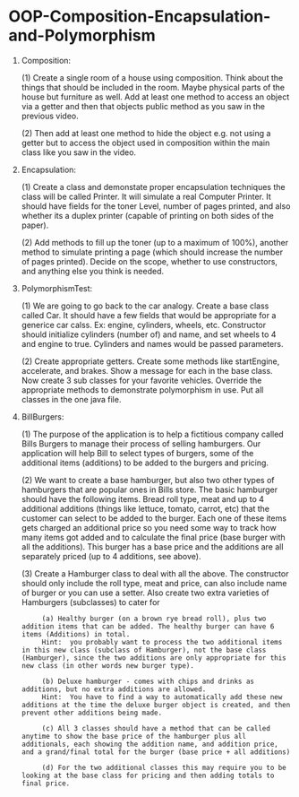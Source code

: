 # OOP-Composition-Encapsulation-and-Polymorphism

1. Composition:
  
     (1) Create a single room of a house using composition. Think about the things that should be included in the room. Maybe physical          parts of the house but furniture as well. Add at least one method to access an object via a getter and then that objects public            method as you saw in the previous video.
     
     (2) Then add at least one method to hide the object e.g. not using a getter but to access the object used in composition within the        main class like you saw in the video.
     
2. Encapsulation:

     (1) Create a class and demonstate proper encapsulation techniques the class will be called Printer. It will simulate a real              Computer Printer. It should have fields for the toner Level, number of pages printed, and also whether its a duplex printer              (capable of printing on both sides of the paper).
     
     (2) Add methods to fill up the toner (up to a maximum of 100%), another method to simulate printing a page (which should increase        the number of pages printed). Decide on the scope, whether to use constructors, and anything else you think is needed.

3. PolymorphismTest:

     (1) We are going to go back to the car analogy. Create a base class called Car. It should have a few fields that would be                appropriate for a generice car calss. Ex: engine, cylinders, wheels, etc. Constructor should initialize cylinders (number of) and         name, and set wheels to 4 and engine to true. Cylinders and names would be passed parameters.

     (2) Create appropriate getters. Create some methods like startEngine, accelerate, and brakes. Show a message for each in the base        class. Now create 3 sub classes for your favorite vehicles. Override the appropriate methods to demonstrate polymorphism in use.        Put all classes in the one java file.
     
4. BillBurgers: 

     (1) The purpose of the application is to help a fictitious company called Bills Burgers to manage their process of selling              hamburgers. Our application will help Bill to select types of burgers, some of the additional items (additions) to be added to the      burgers and pricing.
     
     (2) We want to create a base hamburger, but also two other types of hamburgers that are popular ones in Bills store. The basic          hamburger should have the following items. Bread roll type, meat and up to 4 additional additions (things like lettuce, tomato,          carrot, etc) that the customer can select to be added to the burger. Each one of these items gets charged an additional price so        you need some way to track how many items got added and to calculate the final price (base burger with all the additions). This          burger has a base price and the additions are all separately priced (up to 4 additions, see above).
     
     (3) Create a Hamburger class to deal with all the above. The constructor should only include the roll type, meat and price, can          also include name of burger or you can use a setter. Also create two extra varieties of Hamburgers (subclasses) to cater for 
     
            (a) Healthy burger (on a brown rye bread roll), plus two addition items that can be added. The healthy burger can have 6  items (Additions) in total.
            Hint:  you probably want to process the two additional items in this new class (subclass of Hamburger), not the base class (Hamburger), since the two additions are only appropriate for this new class (in other words new burger type).
     
            (b) Deluxe hamburger - comes with chips and drinks as additions, but no extra additions are allowed.
            Hint:  You have to find a way to automatically add these new additions at the time the deluxe burger object is created, and then prevent other additions being made.
      
            (c) All 3 classes should have a method that can be called anytime to show the base price of the hamburger plus all additionals, each showing the addition name, and addition price, and a grand/final total for the burger (base price + all additions)
     
            (d) For the two additional classes this may require you to be looking at the base class for pricing and then adding totals to final price.
            
